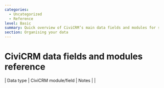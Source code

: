 ```yaml
---
categories:
  - Uncategorized
  - Reference
level: Basic
summary: Quick overview of CiviCRM’s main data fields and modules for storing common nonprofit information.
section: Organising your data
---
```


# CiviCRM data fields and modules reference

| Data type           | CiviCRM module/field           | Notes                                                                 |
|
